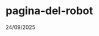 # pagina-del-robot
24/09/2025
<!DOCTYPE html>
<html lang="es">

<head>
    <meta charset="UTF-8">
    <meta name="viewport" content="width=device-width, initial-scale=1.0">
    <title>TIENDA SUPER ROBOT</title>
    <link rel="icon" type="image/png" href="imagen/eva2.webp">
    <style>
        /*MENU SUPERIOR*/
        nav{
        background: yellowgreen;
        padding: 10px 0;
        }
        nav ul{
            list-style: none;
            margin: 0;
            padding: 0;
            justify-content: center;
            display: flex;}
            nav ul li{
                margin: 0 15px;

            }
            nav ul li a{
                color : #fff;
                text-decoration: none; 
                font-weight: bold;
                transition: color 0.3s;
            }
            nav ul li a:hover{
                color:#ff0000
            }
        .contenedor {
            background-color: gray;
            display: flex;
            flex-direction: column;
        flex-wrap: wrap;
        justify-content: space-around;}
            .titulo, .imagen{
                text-align: center;
                flex-basis: 100px;
                flex-grow: 1;}
                .imagen img{
                    max-width: 100%;
                    height: auto;
                    border-radius: 15px;
                    box-shadow: 0px 4px 10px  rgba(0,0,0.3);
                    height: auto;}
        footer{ background: #022;
        color: #fff;
        text-align: center;
        padding: 15px 0;
        margin-top: 20px;
        font-size: 14px;}
    </style>
</head>

<body>
    <!--MENU DE NAVEGACION-->
    <nav>
        <ul>
            <li><a href="#">Inicio</a></li>
            <li><a href="#">productos</a></li>
            <li><a href="#">ofertas</a></li>
            <li><a href="#">contactos</a></li>
        </ul>


    </nav>
    <div class="contenedor">

        <div class='titulo'>
            <h1>Bienvenidos a la tienda SuperRobot</h1>
        </div>

        <div class="imagen">
            <img src='imagen/eva2.webp' ; width="300">
        </div>
        
        <div class="titulo">
            <h2>Descubre el juguete mas emocionante del año</h2>
        </div>
    </div>
        <footer>
            @ 2025 
        </footer>


</body>
</html>
